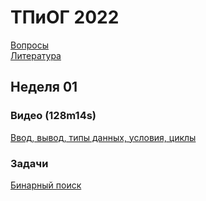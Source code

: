 # ТПиОГ 2022

[Вопросы]()  
[Литература]()

## Неделя 01
### Видео (128m14s)
[Ввод, вывод, типы данных, условия, циклы](https://youtube.com/playlist?list=PLQsYkTzyA74AxN8_Z4wXMZw3CmIeZzLRy)  
### Задачи
[Бинарный поиск]()
